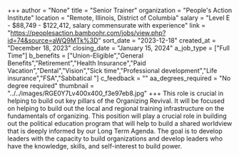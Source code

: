 +++
author = "None"
title = "Senior Trainer"
organization = "People's Action Institute"
location = "Remote, Illinois, District of Columbia"
salary = "Level E - $88,749 - $122,412, salary commensurate with experience"
link = "https://peoplesaction.bamboohr.com/jobs/view.php?id=74&source=aWQ9MTk%3D"
sort_date = "2023-12-18"
created_at = "December 18, 2023"
closing_date = "January 15, 2024"
a_job_type = ["Full Time"]
b_benefits = ["Union-Eligible","General Benefits","Retirement","Health Insurance","Paid Vacation","Dental","Vision","Sick time","Professional development","Life insurance","FSA","Sabbatical "]
c_feedback = ""
aa_degrees_required = "No degree required"
thumbnail = "../../images/RGE0Y7Lv400x400_f3e97eb8.jpg"
+++
This role is crucial in helping to build out key pillars of the Organizing Revival. It will be focused on helping to build out the local and regional training infrastructure on the fundamentals of organizing.  This position will play a crucial role in building out the political education program that will help to build a shared worldview that is deeply informed by our Long Term Agenda. The goal is to develop leaders with the capacity to build organizations and develop leaders who have the knowledge, skills, and self-interest to build power.